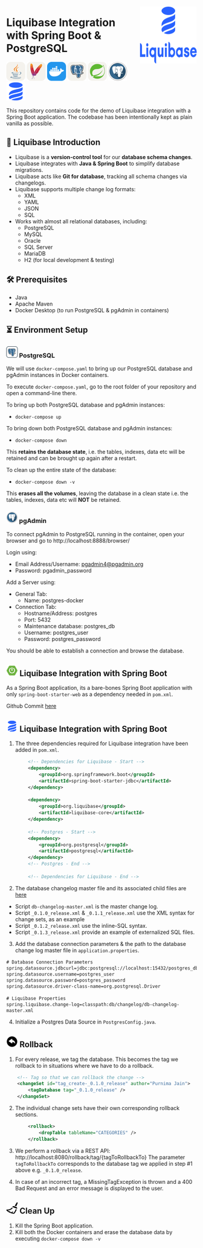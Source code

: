 <a href="https://www.liquibase/com/"><img src="https://github.com/purnima-jain/miscellaneous-public/blob/master/icons/Liquibase_001.png" width=150 height=150 align=right /></a>

# Liquibase Integration with Spring Boot & PostgreSQL

<img src="https://github.com/purnima-jain/miscellaneous-public/blob/master/icons/Java_001.svg" width=50 height=50 /> <img src="https://github.com/purnima-jain/miscellaneous-public/blob/master/icons/Maven_001.svg" width=50 height=50 /> <img src="https://github.com/purnima-jain/miscellaneous-public/blob/master/icons/Docker_001.svg" width=50 height=50 /> <img src="https://github.com/purnima-jain/miscellaneous-public/blob/master/icons/PostgreSQL_002.svg" width=50 height=50 /> <img src="https://github.com/purnima-jain/miscellaneous-public/blob/master/icons/Spring_001.svg" width=50 height=50 /> <img src="https://github.com/purnima-jain/miscellaneous-public/blob/master/icons/pgAdmin_001.svg" width=50 height=50 /> <img src="https://github.com/purnima-jain/miscellaneous-public/blob/master/icons/Liquibase_002.png" width=50 height=50 />

This repository contains code for the demo of Liquibase integration with a Spring Boot application. The codebase has been intentionally kept as plain vanilla as possible.

## 📖 Liquibase Introduction
- Liquibase is a **version-control tool** for our **database schema changes**.
- Liquibase integrates with **Java & Spring Boot** to simplify database migrations.
- Liquibase acts like **Git for database**, tracking all schema changes via changelogs.
- Liquibase supports multiple change log formats:
    - XML
    - YAML
    - JSON
    - SQL
- Works with almost all relational databases, including:
    - PostgreSQL
    - MySQL
    - Oracle
    - SQL Server
    - MariaDB
    - H2 (for local development & testing)

## 🛠 Prerequisites
- Java
- Apache Maven
- Docker Desktop (to run PostgreSQL & pgAdmin in containers)

## ⏳ Environment Setup

### <img src="https://github.com/purnima-jain/miscellaneous-public/blob/master/icons/Postgresql_001.svg" width=30 height=30 /> PostgreSQL
We will use `docker-compose.yaml` to bring up our PostgreSQL database and pgAdmin instances in Docker containers. 

To execute `docker-compose.yaml`, go to the root folder of your repository and open a command-line there.

To bring up both PostgreSQL database and pgAdmin instances:
- `docker-compose up`

To bring down both PostgreSQL database and pgAdmin instances:
- `docker-compose down`

This **retains the database state**, i.e. the tables, indexes, data etc will  be retained and can be brought up again after a restart.

To clean up the entire state of the database:
- `docker-compose down -v`

This **erases all the volumes**, leaving the database in a clean state i.e. the tables, indexes, data etc will **NOT** be retained.

### <img src="https://github.com/purnima-jain/miscellaneous-public/blob/master/icons/pgAdmin_001.svg" width=30 height=30 /> pgAdmin
To connect pgAdmin to PostgreSQL running in the container, open your browser and go to http://localhost:8888/browser/

Login using:
- Email Address/Username: pgadmin4@pgadmin.org
- Password: pgadmin_password

Add a Server using:
- General Tab:
    - Name: postgres-docker
- Connection Tab:
    - Hostname/Address: postgres
    - Port: 5432
    - Maintenance database: postgres_db
    - Username: postgres_user
    - Password: postgres_password

You should be able to establish a connection and browse the database.

## <img src="https://github.com/purnima-jain/miscellaneous-public/blob/master/icons/Spring-Boot_001.png" width=30 height=30 /> Liquibase Integration with Spring Boot
As a Spring Boot application, its a bare-bones Spring Boot application with only `spring-boot-starter-web` as a dependency needed in `pom.xml`.

Github Commit [here](https://github.com/purnima-jain/liquibase-spring-boot-postgres-app/commit/52d199c38e831fd5885c842e1f9dd31bf2f5cc8b)

## <img src="https://github.com/purnima-jain/miscellaneous-public/blob/master/icons/Liquibase_002.png" width=30 height=30 /> Liquibase Integration with Spring Boot
1. The three dependencies required for Liquibase integration have been added in `pom.xml`.
```xml
		<!-- Dependencies for Liquibase - Start -->
		<dependency>
			<groupId>org.springframework.boot</groupId>
			<artifactId>spring-boot-starter-jdbc</artifactId>
		</dependency>

		<dependency>
			<groupId>org.liquibase</groupId>
			<artifactId>liquibase-core</artifactId>
		</dependency>

		<!-- Postgres - Start -->
		<dependency>
			<groupId>org.postgresql</groupId>
			<artifactId>postgresql</artifactId>
		</dependency>
		<!-- Postgres - End -->

		<!-- Dependencies for Liquibase - End -->
```
2. The database changelog master file and its associated child files are [here](https://github.com/purnima-jain/liquibase-spring-boot-postgres-app/tree/master/src/main/resources/db/changelog)

- Script `db-changelog-master.xml` is the master change log.
- Script `_0.1.0_release.xml` & `_0.1.1_release.xml` use the XML syntax for change sets, as an example
- Script `_0.1.2_release.xml` use the inline-SQL syntax.
- Script `_0.1.3_release.xml` provide an example of externalized SQL files.

3. Add the database connection parameters & the path to the database change log master file in `application.properties`.
```properties
# Database Connection Parameters
spring.datasource.jdbcurl=jdbc:postgresql://localhost:15432/postgres_db
spring.datasource.username=postgres_user
spring.datasource.password=postgres_password
spring.datasource.driver-class-name=org.postgresql.Driver

# Liquibase Properties
spring.liquibase.change-log=classpath:db/changelog/db-changelog-master.xml
```

4. Initialize a Postgres Data Source in `PostgresConfig.java`.

## <img src="https://github.com/purnima-jain/miscellaneous-public/blob/master/icons/Rollback_001.svg" width=30 height=30 /> Rollback
1. For every release, we tag the database. This becomes the tag we rollback to in situations where we have to do a rollback.
```xml
	<!-- Tag so that we can rollback the change -->
	<changeSet id="tag_create-_0.1.0_release" author="Purnima Jain">
		<tagDatabase tag="_0.1.0_release" />
	</changeSet>
```

2. The individual change sets have their own corresponding rollback sections.
```xml
		<rollback>
			<dropTable tableName="CATEGORIES" />
		</rollback>
```

3. We perform a rollback via a REST API: http://localhost:8080/rollback/tag/{tagToRollbackTo}
The parameter `tagToRollbackTo` corresponds to the database tag we applied in step #1 above e.g. `_0.1.0_release`.

4. In case of an incorrect tag, a MissingTagException is thrown and a 400 Bad Request and an error message is displayed to the user.

## <img src="https://github.com/purnima-jain/miscellaneous-public/blob/master/icons/Cleanup_001.png" width=30 height=30 /> Clean Up
1. Kill the Spring Boot application.
2. Kill both the Docker containers and erase the database data by executing `docker-compose down -v`